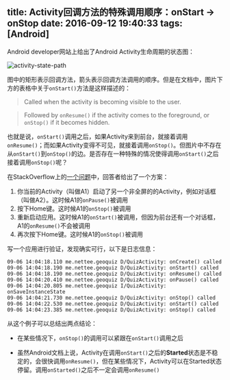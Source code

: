 title: Activity回调方法的特殊调用顺序：onStart -> onStop
date: 2016-09-12 19:40:33
tags: [Android]
---

Android developer网站上给出了Android Activity生命周期的状态图：

![activity-state-path](http://android.xsoftlab.net/images/activity_lifecycle.png)

<!-- more -->

图中的矩形表示回调方法，箭头表示回调方法调用的顺序。但是在文档中，图片下方的表格中关于`onStart()`方法是这样描述的：

> Called when the activity is becoming visible to the user. 

> Followed by `onResume()` if the activity comes to the foreground, or `onStop()` if it becomes hidden.

也就是说，`onStart()`调用之后，如果Activity来到前台，就接着调用`onResume()`；而如果Activity变得不可见，就接着调用`onStop()`。但图片中不存在从`onStart()`到`onStop()`的边。是否存在一种特殊的情况使得调用`onStart()`之后接着调用`onStop()`呢？

在StackOverflow上的[一个问题](http://stackoverflow.com/questions/3865347/android-activity-lifecycle-onstart-onstop-possible)中，回答者给出了一个方案：

1. 你当前的Activity（叫做A1）启动了另一个非全屏的的Activity，例如对话框（叫做A2）。这时候A1的`onPause()`被调用
2. 按下Home键。这时候A1的`onStop()`被调用
3. 重新启动应用。这时候A1的`onStart()`被调用，但因为前台还有一个对话框，A1的`onResume()`不会被调用
4. 再次按下Home键。这时候A1的`onStop()`被调用

写一个应用进行验证，发现确实可行，以下是日志信息：

```
09-06 14:04:18.110 me.nettee.geoquiz D/QuizActivity: onCreate() called
09-06 14:04:18.190 me.nettee.geoquiz D/QuizActivity: onStart() called
09-06 14:04:18.190 me.nettee.geoquiz D/QuizActivity: onResume() called
09-06 14:04:20.410 me.nettee.geoquiz D/QuizActivity: onPause() called
09-06 14:04:20.805 me.nettee.geoquiz I/QuizActivity: onSaveInstanceState
09-06 14:04:21.730 me.nettee.geoquiz D/QuizActivity: onStop() called
09-06 14:04:22.530 me.nettee.geoquiz D/QuizActivity: onStart() called
09-06 14:04:23.385 me.nettee.geoquiz D/QuizActivity: onStop() called
```

从这个例子可以总结出两点结论：

+ 在某些情况下，`onStop()`的调用可以紧跟在`onStart()`调用之后

+ 虽然Android文档上说，Activity在调用`onStart()`之后的**Started**状态是不稳定的，会很快调用`onResume()`，但在某些情况下，Activity可以在Started状态停留。调用`onStarted()`之后不一定会调用`onResume()`






